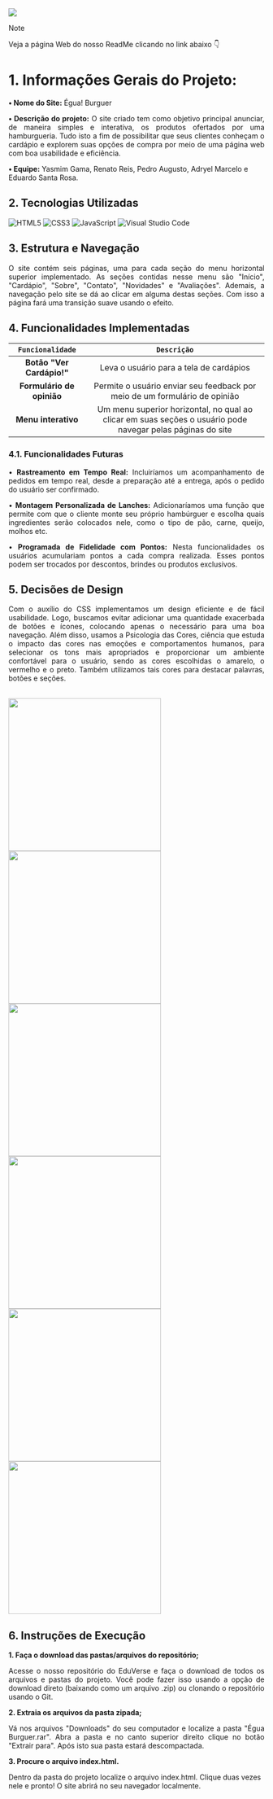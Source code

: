 <img src= "https://capsule-render.vercel.app/api?type=waving&height=250&color=FFC107&text=Égua!%20Burguer&fontColor=ffffff&fontSize=55&fontAlign=50&fontAlignY=40" />

> [!NOTE]
> Veja a página Web do nosso ReadMe clicando no link abaixo :point_down:
> 
> 

# 1. Informações Gerais do Projeto:
**• Nome do Site:** Égua! Burguer

<div align="justify">

**• Descrição do projeto:** O site criado tem como objetivo principal anunciar, de maneira simples e interativa, os produtos ofertados por uma hamburgueria. Tudo isto a fim de possibilitar que seus clientes conheçam o cardápio e explorem suas opções de compra por meio de uma página web com boa usabilidade e eficiência.
</div>

**• Equipe:** Yasmim Gama, Renato Reis, Pedro Augusto, Adryel Marcelo e Eduardo Santa Rosa.


## 2. Tecnologias Utilizadas
![HTML5](https://img.shields.io/badge/html5-%23E34F26.svg?style=for-the-badge&logo=html5&logoColor=white)
![CSS3](https://img.shields.io/badge/css3-%231572B6.svg?style=for-the-badge&logo=css3&logoColor=white)
![JavaScript](https://img.shields.io/badge/javascript-%23323330.svg?style=for-the-badge&logo=javascript&logoColor=%23F7DF1E)
![Visual Studio Code](https://img.shields.io/badge/Visual%20Studio%20Code-0078d7.svg?style=for-the-badge&logo=visual-studio-code&logoColor=white)

## 3. Estrutura e Navegação
<div align="justify">
O site contém seis páginas, uma para cada seção do menu horizontal superior implementado. As seções contidas nesse menu são "Início", "Cardápio", "Sobre", "Contato", "Novidades" e "Avaliações". Ademais, a navegação pelo site se dá ao clicar em alguma destas seções. Com isso a página fará uma transição suave usando o efeito.
</div>

## 4. Funcionalidades Implementadas
|     `Funcionalidade`      |     `Descrição`      |
|:-------------:|:-------------:|
| **Botão "Ver Cardápio!"** | Leva o usuário para a tela de cardápios     | **Botão "Deixe sua Avaliação!"**    | Leva o usuário para a tela "Contato", onde está presente o formulário de opinião  |
| **Formulário de opinião** | Permite o usuário enviar seu feedback por meio de um formulário de opinião    | 
| **Menu interativo** | Um menu superior horizontal, no qual ao clicar em suas seções o usuário pode navegar pelas páginas do site|

### 4.1. Funcionalidades Futuras
<div align="justify">
  
• **Rastreamento em Tempo Real:** Incluiríamos um acompanhamento de pedidos em tempo real, desde a preparação até a entrega, após o pedido do usuário ser confirmado.

• **Montagem Personalizada de Lanches:** Adicionaríamos uma função que permite com que o cliente monte seu próprio hambúrguer e escolha quais ingredientes serão colocados nele, como o tipo de pão, carne, queijo, molhos etc.

• **Programada de Fidelidade com Pontos:** Nesta funcionalidades os usuários acumulariam pontos a cada compra realizada. Esses pontos podem ser trocados por descontos, brindes ou produtos exclusivos.
</div>

## 5. Decisões de Design
<div align="justify">
Com o auxílio do CSS implementamos um design eficiente e de fácil usabilidade. Logo, buscamos evitar adicionar uma quantidade exacerbada de botões e ícones, colocando apenas o necessário para uma boa navegação. Além disso, usamos a Psicologia das Cores, ciência que estuda o impacto das cores nas emoções e comportamentos humanos, para selecionar os tons mais apropriados e proporcionar um ambiente confortável para o usuário, sendo as cores escolhidas o amarelo, o vermelho e o preto. Também utilizamos tais cores para destacar palavras, botões e seções.
</div>
<br/>
<p align= "left">
<img src = "https://github.com/YasmimGama/EguaBurger/blob/patch-1/%C3%89GUABURGUER%20TELA%201jpg.jpg?raw=true" width="300" />
<img src = "https://github.com/YasmimGama/EguaBurger/blob/patch-1/%C3%89GUABURGUER%20TELA%202.jpg?raw=true" width="300" />
<img src = "https://github.com/YasmimGama/EguaBurger/blob/patch-1/%C3%89GUABURGUER%20TELA%203.jpg?raw=true" width="300" /> 
<img src = "https://github.com/YasmimGama/EguaBurger/blob/patch-1/%C3%89GUABURGUER%20TELA%204.jpg?raw=true" width="300" />  
<img src = "https://github.com/YasmimGama/EguaBurger/blob/patch-1/%C3%89GUABURGUER%20TELA%205.jpg?raw=true" width="300" />
<img src = "https://github.com/YasmimGama/EguaBurger/blob/patch-1/%C3%89GUABURGUER%20TELA%206.jpg?raw=true" width="300" /> 
</p>

## 6. Instruções de Execução
**1. Faça o download das pastas/arquivos do repositório;**
<div align="justify">

Acesse o nosso repositório do EduVerse e faça o download de todos os arquivos e pastas do projeto. Você pode fazer isso usando a opção de download direto (baixando como um arquivo .zip) ou clonando o repositório usando o Git.
</div>

**2. Extraia os arquivos da pasta zipada;**
<div align="justify">

Vá nos arquivos "Downloads" do seu computador e localize a pasta "Égua Burguer.rar". Abra a pasta e no canto superior direito clique no botão "Extrair para". Após isto sua pasta estará descompactada.
</div>

**3. Procure o arquivo index.html.**

Dentro da pasta do projeto localize o arquivo index.html. Clique duas vezes nele e pronto! O site abrirá no seu navegador localmente.
